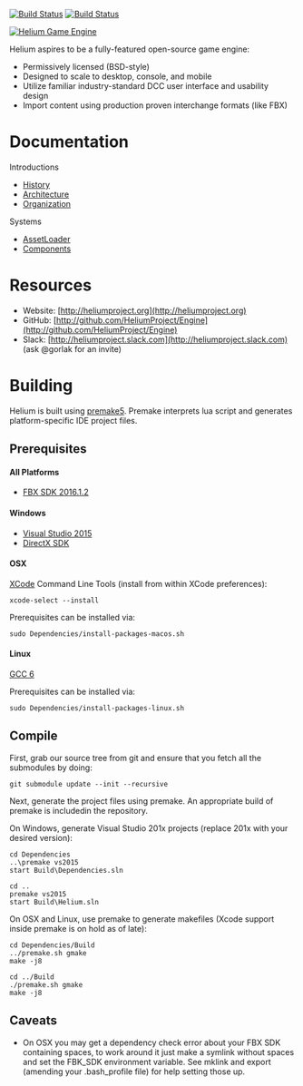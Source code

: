 [![Build Status](https://travis-ci.org/HeliumProject/Engine.svg?branch=master)](https://travis-ci.org/HeliumProject/Engine)
[![Build Status](https://ci.appveyor.com/api/projects/status/github/HeliumProject/Engine?branch=master&svg=true)](https://ci.appveyor.com/project/GeoffEvans/Engine)

<a href="http://heliumproject.org/">![Helium Game Engine](https://raw.github.com/HeliumProject/Engine/master/Documentation/Helium.png)</a>

Helium aspires to be a fully-featured open-source game engine:
* Permissively licensed (BSD-style)
* Designed to scale to desktop, console, and mobile
* Utilize familiar industry-standard DCC user interface and usability design
* Import content using production proven interchange formats (like FBX)

# Documentation #

Introductions
* [History](Documentation/Intro-History.md)
* [Architecture](Documentation/Intro-Architecture.md)
* [Organization](Documentation/Intro-Organization.md)

Systems
* [AssetLoader](Documentation/System-AssetLoader.md)
* [Components](Documentation/System-Components.md)

# Resources #

* Website: [http://heliumproject.org](http://heliumproject.org)
* GitHub: [http://github.com/HeliumProject/Engine](http://github.com/HeliumProject/Engine)
* Slack: [http://heliumproject.slack.com](http://heliumproject.slack.com) (ask @gorlak for an invite)

# Building #

Helium is built using [premake5](https://github.com/premake).  Premake interprets lua script and generates platform-specific IDE project files.

## Prerequisites ##

#### All Platforms ####
* [FBX SDK 2016.1.2](https://www.autodesk.com/developer-network/platform-technologies/fbx-sdk-2016-1-2)

#### Windows ####
* [Visual Studio 2015](http://www.visualstudio.com)
* [DirectX SDK](https://www.microsoft.com/en-us/download/details.aspx?id=6812)

#### OSX ####
[XCode](https://developer.apple.com/xcode) Command Line Tools (install from within XCode preferences):

    xcode-select --install

Prerequisites can be installed via:

    sudo Dependencies/install-packages-macos.sh

#### Linux ####
[GCC 6](https://gcc.gnu.org/gcc-6/changes.html)

Prerequisites can be installed via:

    sudo Dependencies/install-packages-linux.sh

## Compile ##

First, grab our source tree from git and ensure that you fetch all the submodules by doing:

    git submodule update --init --recursive

Next, generate the project files using premake.  An appropriate build of premake is includedin the repository.

On Windows, generate Visual Studio 201x projects (replace 201x with your desired version):

    cd Dependencies
    ..\premake vs2015
    start Build\Dependencies.sln
    
    cd ..
    premake vs2015
    start Build\Helium.sln

On OSX and Linux, use premake to generate makefiles (Xcode support inside premake is on hold as of late):

    cd Dependencies/Build
    ../premake.sh gmake
    make -j8
    
    cd ../Build
    ./premake.sh gmake
    make -j8

## Caveats ##

* On OSX you may get a dependency check error about your FBX SDK containing spaces, to work around it just make a symlink without spaces and set the FBK_SDK environment variable.  See mklink and export (amending your .bash_profile file) for help setting those up.


